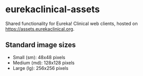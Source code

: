 # eurekaclinical-assets

Shared functionality for Eureka! Clinical web clients, hosted on https://assets.eurekaclinical.org.

## Standard image sizes
* Small (sm): 48x48 pixels
* Medium (md): 128x128 pixels
* Large (lg): 256x256 pixels

